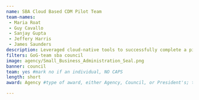 ```yaml
---
name: SBA Cloud Based CDM Pilot Team
team-names: 
 - Maria Roat
 - Guy Cavallo
 - Sanjay Gupta
 - Jeffery Harris
 - James Saunders
description: Leveraged cloud-native tools to successfully complete a pilot to meet Continuous Diagnostics and Mitigation (CDM) cybersecurity objectives. Using fewer products and cloud-based tools will improve cybersecurity protection with a faster implementation time at a lower cost.
filters: GoG-team sba council
image: agency/Small_Business_Administration_Seal.png
banner: council
team: yes #mark no if an individual, NO CAPS 
length: short
award: Agency #type of award, either Agency, Council, or President's; this is case sensitive so make sure to match the options listed exactly. This section generates the format of the card

---
```

